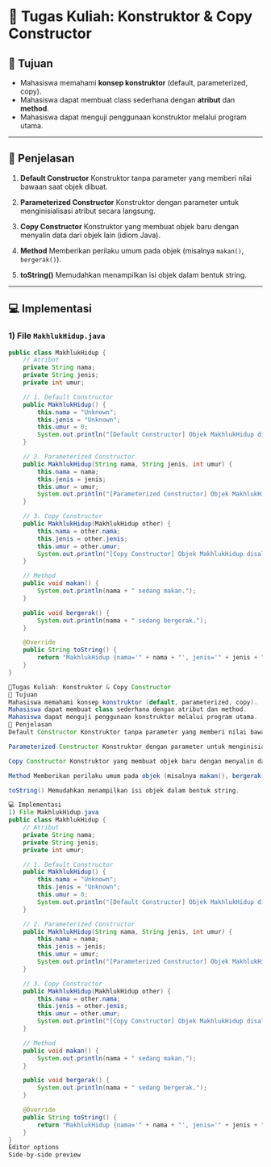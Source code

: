 # 📘 Tugas Kuliah: Konstruktor & Copy Constructor

## 🎯 Tujuan
- Mahasiswa memahami **konsep konstruktor** (default, parameterized, copy).
- Mahasiswa dapat membuat class sederhana dengan **atribut** dan **method**.
- Mahasiswa dapat menguji penggunaan konstruktor melalui program utama.

---

## 📌 Penjelasan
1. **Default Constructor**
   Konstruktor tanpa parameter yang memberi nilai bawaan saat objek dibuat.

2. **Parameterized Constructor**
   Konstruktor dengan parameter untuk menginisialisasi atribut secara langsung.

3. **Copy Constructor**
   Konstruktor yang membuat objek baru dengan menyalin data dari objek lain (idiom Java).

4. **Method**
   Memberikan perilaku umum pada objek (misalnya `makan()`, `bergerak()`).

5. **toString()**
   Memudahkan menampilkan isi objek dalam bentuk string.

---

## 💻 Implementasi

### 1) File `MakhlukHidup.java`
```java
public class MakhlukHidup {
    // Atribut
    private String nama;
    private String jenis;
    private int umur;

    // 1. Default Constructor
    public MakhlukHidup() {
        this.nama = "Unknown";
        this.jenis = "Unknown";
        this.umur = 0;
        System.out.println("[Default Constructor] Objek MakhlukHidup dibuat.");
    }

    // 2. Parameterized Constructor
    public MakhlukHidup(String nama, String jenis, int umur) {
        this.nama = nama;
        this.jenis = jenis;
        this.umur = umur;
        System.out.println("[Parameterized Constructor] Objek MakhlukHidup dibuat.");
    }

    // 3. Copy Constructor
    public MakhlukHidup(MakhlukHidup other) {
        this.nama = other.nama;
        this.jenis = other.jenis;
        this.umur = other.umur;
        System.out.println("[Copy Constructor] Objek MakhlukHidup disalin.");
    }

    // Method
    public void makan() {
        System.out.println(nama + " sedang makan.");
    }

    public void bergerak() {
        System.out.println(nama + " sedang bergerak.");
    }

    @Override
    public String toString() {
        return "MakhlukHidup {nama='" + nama + "', jenis='" + jenis + "', umur=" + umur + "}";
    }
}

📘Tugas Kuliah: Konstruktor & Copy Constructor
🎯 Tujuan
Mahasiswa memahami konsep konstruktor (default, parameterized, copy).
Mahasiswa dapat membuat class sederhana dengan atribut dan method.
Mahasiswa dapat menguji penggunaan konstruktor melalui program utama.
📌 Penjelasan
Default Constructor Konstruktor tanpa parameter yang memberi nilai bawaan saat objek dibuat.

Parameterized Constructor Konstruktor dengan parameter untuk menginisialisasi atribut secara langsung.

Copy Constructor Konstruktor yang membuat objek baru dengan menyalin data dari objek lain (idiom Java).

Method Memberikan perilaku umum pada objek (misalnya makan(), bergerak()).

toString() Memudahkan menampilkan isi objek dalam bentuk string.

💻 Implementasi
1) File MakhlukHidup.java
public class MakhlukHidup {
    // Atribut
    private String nama;
    private String jenis;
    private int umur;

    // 1. Default Constructor
    public MakhlukHidup() {
        this.nama = "Unknown";
        this.jenis = "Unknown";
        this.umur = 0;
        System.out.println("[Default Constructor] Objek MakhlukHidup dibuat.");
    }

    // 2. Parameterized Constructor
    public MakhlukHidup(String nama, String jenis, int umur) {
        this.nama = nama;
        this.jenis = jenis;
        this.umur = umur;
        System.out.println("[Parameterized Constructor] Objek MakhlukHidup dibuat.");
    }

    // 3. Copy Constructor
    public MakhlukHidup(MakhlukHidup other) {
        this.nama = other.nama;
        this.jenis = other.jenis;
        this.umur = other.umur;
        System.out.println("[Copy Constructor] Objek MakhlukHidup disalin.");
    }

    // Method
    public void makan() {
        System.out.println(nama + " sedang makan.");
    }

    public void bergerak() {
        System.out.println(nama + " sedang bergerak.");
    }

    @Override
    public String toString() {
        return "MakhlukHidup {nama='" + nama + "', jenis='" + jenis + "', umur=" + umur + "}";
    }
}
Editor options
Side-by-side preview